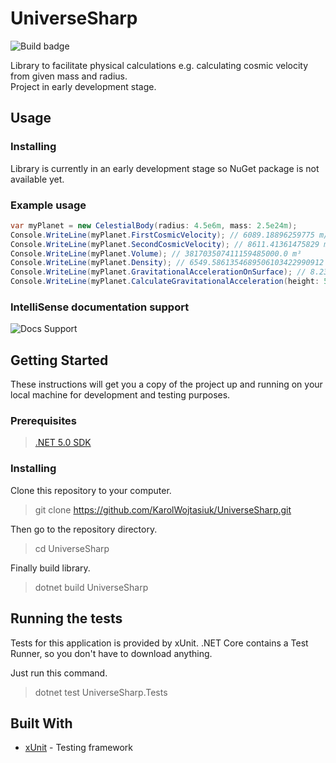 # UniverseSharp 
![Build badge](https://github.com/KarolWojtasiuk/UniverseSharp/workflows/.NET/badge.svg?branch=master)

Library to facilitate physical calculations e.g. calculating cosmic velocity from given mass and radius.  
Project in early development stage.

## Usage

### Installing

Library is currently in an early development stage so NuGet package is not available yet.

### Example usage

```csharp
var myPlanet = new CelestialBody(radius: 4.5e6m, mass: 2.5e24m);
Console.WriteLine(myPlanet.FirstCosmicVelocity); // 6089.18896259775 m/s
Console.WriteLine(myPlanet.SecondCosmicVelocity); // 8611.41361475829 m/s
Console.WriteLine(myPlanet.Volume); // 381703507411159485000.0 m³
Console.WriteLine(myPlanet.Density); // 6549.5861354689506103422990912 kg/m³
Console.WriteLine(myPlanet.GravitationalAccelerationOnSurface); // 8.239604938271604938271604938 m/s
Console.WriteLine(myPlanet.CalculateGravitationalAcceleration(height: 5.0e6m)); // 6.67408 m/s
```

### IntelliSense documentation support

![Docs Support](https://i.imgur.com/35fD0Rn.png)

## Getting Started

These instructions will get you a copy of the project up and running on your local machine for development and testing
purposes.

### Prerequisites

> [.NET 5.0 SDK](https://dotnet.microsoft.com/download/dotnet/5.0)

### Installing

Clone this repository to your computer.
> git clone https://github.com/KarolWojtasiuk/UniverseSharp.git

Then go to the repository directory.
> cd UniverseSharp

Finally build library.
> dotnet build UniverseSharp

## Running the tests

Tests for this application is provided by xUnit. .NET Core contains a Test Runner, so you don't have to download
anything.

Just run this command.
> dotnet test UniverseSharp.Tests

## Built With

* [xUnit](https://github.com/xunit/xunit) - Testing framework
